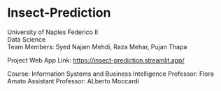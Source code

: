 # Insect-Prediction

University of Naples Federico II <br/>
Data Science<br/>
Team Members: Syed Najam Mehdi, Raza Mehar, Pujan Thapa<br/>


Project Web App Link: https://insect-prediction.streamlit.app/

Course: Information Systems and Business Intelligence
Professor: Flora Amato
Assistant Professor: ALberto Moccardi
